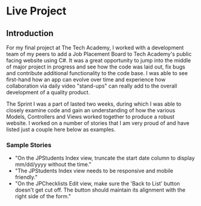 <h1>Live Project</h1>
<h2>Introduction</h2>
<p>
For my final project at The Tech Academy, I worked with a development team of my peers to add a Job Placement Board to 
Tech Academy's public facing website using C#. It was a great opportunity to jump into the middle of major project in progress
and see how the code was laid out, fix bugs and contribute additional functionality to the code base. I was able to see
first-hand how an app can evolve over time and experience how collaboration via daily video "stand-ups" can really add to
the overall development of a quality product.</p>

<p>The Sprint I was a part of lasted two weeks, during which I was able to closely examine code and gain an understanding of
how the various Models, Controllers and Views worked together to produce a robust website. I worked on a number of stories that I am very proud of and have listed just a couple here below as examples.</p>
<h3>Sample Stories</h3>
<ul>
<li>"On the JPStudents Index view, truncate the start date column to display mm/dd/yyyy without the time."</li>  
<li>"The JPStudents Index view needs to be responsive and mobile friendly."</li> 
<li>"On the JPChecklists Edit view, make sure the 'Back to List' button doesn't get cut off. The button
should maintain its alignment with the right side of the form."</li> 
</ul>
